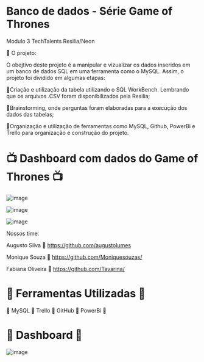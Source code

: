 # Banco de dados - Série Game of Thrones 
Modulo 3 TechTalents Resilia/Neon

:scroll: O projeto:

O obejtivo deste projeto é a manipular e vizualizar os dados inseridos em um banco de dados SQL em uma ferramenta como o MySQL. Assim, o projeto foi dividido em algumas etapas:

🔹Criação e utilização da tabela utilizando o SQL WorkBench. Lembrando que os arquivos .CSV foram disponibilizados pela Resilia;

🔹Brainstorming, onde perguntas foram elaboradas para a execução dos dados das tabelas;

🔹Organização e utilização de ferramentas como MySQL, Github, PowerBi e Trello para organização e construção do projeto.


# :tv: Dashboard com dados do Game of Thrones :tv:

![image](https://user-images.githubusercontent.com/82628962/143469854-04079f80-36f0-4ef4-96df-51fddca9fbd1.png)

![image](https://user-images.githubusercontent.com/82628962/143469995-e43c9333-c3a2-4c7b-9101-756857e1a620.png)


![image](https://user-images.githubusercontent.com/82628962/143469691-99a0dbaf-992d-40b9-872d-8bef5ef40dde.png)

Nossos time:

Augusto Silva
🔹 https://github.com/augustolumes

Monique Souza
🔹 https://github.com/Moniquesouzas/

Fabiana Oliveira
🔹 https://github.com/Tavarina/


# :scroll: Ferramentas Utilizadas :scroll:


🔹 MySQL
🔹 Trello
🔹 GitHub
🔹 PowerBi
🔹


# :scroll: Dashboard :scroll:

![image](https://user-images.githubusercontent.com/82628962/143502007-f787c781-c593-432e-a9be-b8c150fa7f92.png)

